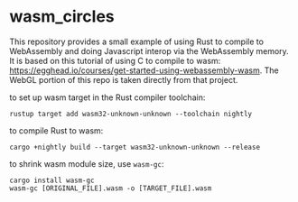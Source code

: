 # wasm_circles

This repository provides a small example of using Rust to compile to WebAssembly and doing Javascript interop via the WebAssembly memory. It is based on this tutorial of using C to compile to wasm: https://egghead.io/courses/get-started-using-webassembly-wasm. The WebGL portion of this repo is taken directly from that project.

to set up wasm target in the Rust compiler toolchain:
```
rustup target add wasm32-unknown-unknown --toolchain nightly
```

to compile Rust to wasm:
```
cargo +nightly build --target wasm32-unknown-unknown --release
```

to shrink wasm module size, use `wasm-gc`:
```
cargo install wasm-gc
wasm-gc [ORIGINAL_FILE].wasm -o [TARGET_FILE].wasm
```
